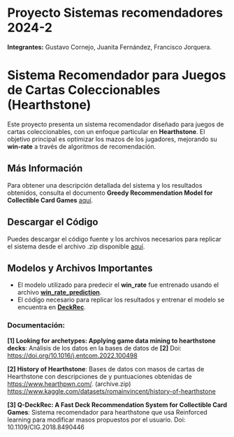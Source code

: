 # Proyecto Sistemas recomendadores 2024-2
**Integrantes:** Gustavo Cornejo, Juanita Fernández, Francisco Jorquera.

# Sistema Recomendador para Juegos de Cartas Coleccionables (Hearthstone)

Este proyecto presenta un sistema recomendador diseñado para juegos de cartas coleccionables, con un enfoque particular en **Hearthstone**. El objetivo principal es optimizar los mazos de los jugadores, mejorando su **win-rate** a través de algoritmos de recomendación.

## Más Información

Para obtener una descripción detallada del sistema y los resultados obtenidos, consulta el documento **Greedy Recommendation Model for Collectible Card Games** [aquí](./Greedy_Recommendation_Model_for_Collectible_Card_Games.pdf).

## Descargar el Código

Puedes descargar el código fuente y los archivos necesarios para replicar el sistema desde el archivo .zip disponible [aquí](./Proyecto_Final.zip).

## Modelos y Archivos Importantes

- El modelo utilizado para predecir el **win_rate** fue entrenado usando el archivo [**win_rate_prediction**](./Entrega%203/win_rate_prediction.ipynb).
- El código necesario para replicar los resultados y entrenar el modelo se encuentra en [**DeckRec**](./Entrega%203/DeckRec.ipynb).

### Documentación:
**[1] Looking for archetypes: Applying game data mining to hearthstone decks**: Análisis de los datos en la bases de datos de **[2]** 
Doi: https://doi.org/10.1016/j.entcom.2022.100498

**[2] History of Hearthstone**: Bases de datos con masos de cartas de Hearthstone con descripciones de y puntuaciones obtenidas de https://www.hearthpwn.com/. (archive.zip)
https://www.kaggle.com/datasets/romainvincent/history-of-hearthstone

**[3] Q-DeckRec: A Fast Deck Recommendation System
for Collectible Card Games**: Sistema recomendador para hearthstone que usa Reinforced learning para modificar masos propuestos por el usuario.
Doi: 10.1109/CIG.2018.8490446
